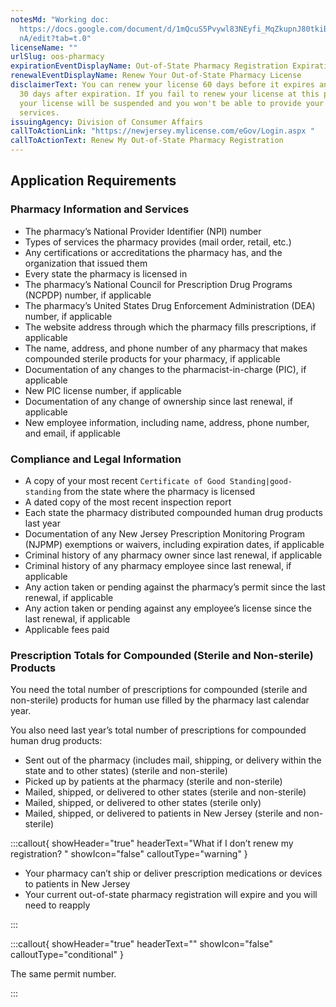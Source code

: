 ```yaml
---
notesMd: "Working doc:
  https://docs.google.com/document/d/1mQcuS5Pvywl83NEyfi_MqZkupnJ80tkiBDffHS-r-\
  nA/edit?tab=t.0"
licenseName: ""
urlSlug: oos-pharmacy
expirationEventDisplayName: Out-of-State Pharmacy Registration Expiration
renewalEventDisplayName: Renew Your Out-of-State Pharmacy License
disclaimerText: You can renew your license 60 days before it expires and up to
  30 days after expiration. If you fail to renew your license at this point,
  your license will be suspended and you won't be able to provide your licensed
  services.
issuingAgency: Division of Consumer Affairs
callToActionLink: "https://newjersey.mylicense.com/eGov/Login.aspx "
callToActionText: Renew My Out-of-State Pharmacy Registration
---
```

## Application Requirements

### Pharmacy Information and Services

* The pharmacy’s National Provider Identifier (NPI) number
* Types of services the pharmacy provides (mail order, retail, etc.)
* Any certifications or accreditations the pharmacy has, and the organization that issued them
* Every state the pharmacy is licensed in 
* The pharmacy’s National Council for Prescription Drug Programs (NCPDP) number, if applicable 
* The pharmacy’s United States Drug Enforcement Administration (DEA) number, if applicable 
* The website address through which the pharmacy fills prescriptions, if applicable
* The name, address, and phone number of any pharmacy that makes compounded sterile products for your pharmacy, if applicable
* Documentation of any changes to the pharmacist-in-charge (PIC), if applicable
* New PIC license number, if applicable
* Documentation of any change of ownership since last renewal, if applicable
* New employee information, including name, address, phone number, and email, if applicable

### Compliance and Legal Information

* A copy of your most recent `Certificate of Good Standing|good-standing` from the state where the pharmacy is licensed
* A dated copy of the most recent inspection report
* Each state the pharmacy distributed compounded human drug products last year
* Documentation of any New Jersey Prescription Monitoring Program (NJPMP) exemptions or waivers, including expiration dates, if applicable
* Criminal history of any pharmacy owner since last renewal, if applicable
* Criminal history of any pharmacy employee since last renewal, if applicable
* Any action taken or pending against the pharmacy’s permit since the last renewal, if applicable
* Any action taken or pending against any employee’s license since the last renewal, if applicable
* Applicable fees paid



### Prescription Totals for Compounded (Sterile and Non-sterile) Products

You need the total number of prescriptions for compounded (sterile and non-sterile) products for human use filled by the pharmacy last calendar year.

You also need last year’s total number of prescriptions for compounded human drug products:

* Sent out of the pharmacy (includes mail, shipping, or delivery within the state and to other states) (sterile and non-sterile)
* Picked up by patients at the pharmacy (sterile and non-sterile)
* Mailed, shipped, or delivered to other states (sterile and non-sterile)
* Mailed, shipped, or delivered to other states (sterile only)
* Mailed, shipped, or delivered to patients in New Jersey (sterile and non-sterile)

:::callout{ showHeader="true" headerText="What if I don’t renew my registration? " showIcon="false" calloutType="warning" }

* Your pharmacy can’t ship or deliver prescription medications or devices to patients in New Jersey
* Your current out-of-state pharmacy registration will expire and you will need to reapply

:::

:::callout{ showHeader="true" headerText="" showIcon="false" calloutType="conditional" }

The same permit number.

:::
